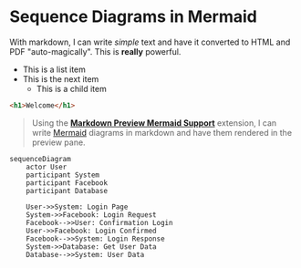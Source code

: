 # Sequence Diagrams in Mermaid

With markdown, I can write *simple* text and have it converted to HTML and PDF "auto-magically". This is **really** powerful.

- This is a list item
- This is the next item
  - This is a child item

```html
<h1>Welcome</h1>
```

> Using the [**Markdown Preview Mermaid Support**](https://marketplace.visualstudio.com/items?itemName=bierner.markdown-mermaid) extension, I can write [Mermaid](https://mermaid.js.org/syntax/sequenceDiagram.html) diagrams in markdown and have them rendered in the preview pane.

```mermaid
sequenceDiagram
    actor User
    participant System
    participant Facebook
    participant Database

    User->>System: Login Page
    System->>Facebook: Login Request
    Facebook-->>User: Confirmation Login
    User->>Facebook: Login Confirmed
    Facebook-->>System: Login Response
    System->>Database: Get User Data
    Database-->>System: User Data

```
